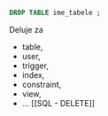```sql
DROP TABLE ime_tabele ;
```
Deluje za
- table,
- user,
- trigger,
- index,
- constraint,
- view,
- …
[[SQL - DELETE]]